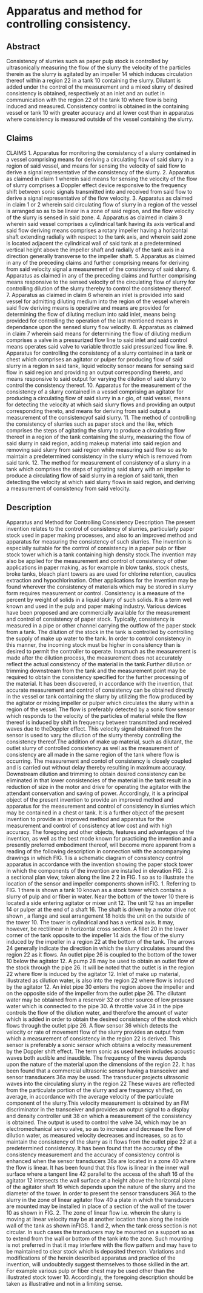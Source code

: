 # Apparatus and method for controlling consistency.

## Abstract
Consistency of slurries such as paper pulp stock is controlled by ultrasonically measuring the flow of the slurry the velocity of the particles therein as the slurry is agitated by an impeller 14 which induces circulation thereof within a region 22 in a tank 10 containing the slurry. Dilutant is added under the control of the measurement and a mixed slurry of desired consistency is obtained, respectively at an inlet and an outlet in communication with the region 22 of the tank 10 where flow is being induced and measured. Consistency control is obtained in the containing vessel or tank 10 with greater accuracy and at lower cost than in apparatus where consistency is measured outside of the vessel containing the slurry.

## Claims
CLAIMS 1. Apparatus for monitoring the consistency of a slurry contained in a vessel comprising means for deriving a circulating flow of said slurry in a region of said vessel, and means for sensing the velocity of said flow to derive a signal representative of the consistency of the slurry. 2. Apparatus as claimed in claim 1 wherein said means for sensing the velocity of the flow of slurry comprises a Doppler effect device responsive to the frequency shift between sonic signals transmitted into and received from said flow to derive a signal representative of the flow velocity. 3. Apparatus as claimed in claim 1 or 2 wherein said circulating flow of slurry in a region of the vessel is arranged so as to be linear in a zone of said region, and the flow velocity of the slurry is sensed in said zone. 4. Apparatus as claimed in claim 3 wherein said vessel comprises a cylindrical tank having its axis vertical and said flow deriving means comprises a rotary impeller having a horizontal shaft extending radially with respect to the tank axis, and wherein said zone is located adjacent the cylindrical wall of said tank at a predetermined vertical height above the impeller shaft and radially of the tank axis in a direction generally transverse to the impeller shaft. 5. Apparatus as claimed in any of the preceding claims and further comprising means for deriving from said velocity signal a measurement of the consistency of said slurry. 6. Apparatus as claimed in any of the preceding claims and further comprising means responsive to the sensed velocity of the circulating flow of slurry for controlling dilution of the slurry thereby to control the consistency thereof. 7. Apparatus as claimed in claim 6 wherein an inlet is provided into said vessel for admitting diluting medium into the region of the vessel wherein said flow deriving means is operative and means are provided for determining the flow of diluting medium into said inlet, means being provided for controlling the operation of the last mentioned means in dependance upon the sensed slurry flow velocity. 8. Apparatus as claimed in claim 7 wherein said means for determining the flow of diluting medium comprises a valve in a pressurized flow line to said inlet and said control means operates said valve to variable throttle said pressurized flow line. 9. Apparatus for controlling the consistency of a slurry contained in a tank or chest which comprises an agitator or pulper for producing flow of said slurry in a region in said tank, liquid velocity sensor means for sensing said flow in said region and providing an output corresponding thereto, and means responsive to said output for varying the dilution of said slurry to control the consistency thereof. 10. Apparatus for the measurement of the consistency of a slurry contained in a vessel comprising an agitator for producing a circulating flow of said slurry in a r gio, of said vessel, means for detecting the velocity at which said slurry flows and providing an output corresponding thereto, and means for deriving from said output a measurement of the consistencyof said slurry. 11. The method of controlling the consistency of slurries such as paper stock and the like, which comprises the steps of agitating the slurry to produce a circulating flow thereof in a region of the tank containing the slurry, measuring the flow of said slurry in said region, adding makeup material into said region and removing said slurry from said region while measuring said flow so as to maintain a predetermined consistency in the slurry which is removed from said tank. 12. The method for measurement of consistency of a slurry in a tank which comprises the steps of agitating said slurry with an impeller to produce a circulating flow of said slurry in a region of said tank, then detecting the velocity at which said slurry flows in said region, and deriving a measurement of consistency from said velocity.

## Description
Apparatus and Method for Controlling Consistency Description The present invention relates to the control of consistency of slurries, particularly paper stock used in paper making processes, and also to an improved method and apparatus for measuring the consistency of such slurries. The invention is especially suitable for the control of consistency in a paper pulp or fiber stock tower which is a tank containing high density stock.The invention may also be applied for the measurement and control of consistency of other applications in paper making, as for example in blow tanks, stock chests, broke tanks, bleach plant towers as are used for chlorine retention, caustics extraction and hypochlorination. Other applications for the invention may be found wherever the consistency of materials which may be stored in slurry form requires measurement or control. Consistency is a measure of the percent by weight of solids in a liquid slurry of such solids. It is a term well known and used in the pulp and paper making industry. Various devices have been proposed and are commercially available for the measurement and control of consistency of paper stock. Typically, consistency is measured in a pipe or other channel carrying the outflow of the paper stock from a tank. The dilution of the stock in the tank is controlled by controlling the supply of make up water to the tank. In order to control consistency in this manner, the incoming stock must be higher in consistency than is desired to permit the controller to operate. Inasmuch as the measurement is made after the dilution process, the measurement does not accurately reflect the actual consistency of the material in the tank.Further dilution or trimming downstream from the tank and the measurement point may be required to obtain the consistency specified for the further processing of the material. It has been discovered, in accordance with the invention, that accurate measurement and control of consistency can be obtained directly in the vessel or tank containing the slurry by utilizing the flow produced by the agitator or mixing impeller or pulper which circulates the slurry within a region of the vessel. The flow is preferably detected by a sonic flow sensor which responds to the velocity of the particles of material while the flow thereof is induced by shift in frequency between transmitted and received waves due to theDoppler effect. This velocity signal obtained from the sensor is used to vary the dilution of the slurry thereby controlling the consistency thereof.The addition of make up material, such as dilutant, the outlet slurry of controlled consistency as well as the measurement of consistency are all made in the same region of the tank where flow is occurring. The measurement and contol of consistency is closely coupled and is carried out without delay thereby resulting in maximum accuracy. Downstream dilution and trimming to obtain desired consistency can be eliminated in that lower consistencies of the material in the tank result in a reduction of size in the motor and drive for operating the agitator with the attendant conservation and saving of power. Accordingly, it is a principal object of the present invention to provide an improved method and apparatus for the measurement and control of consistency in slurries which may be contained in a chest or tank. It is a further object of the present invention to provide an improved method and apparatus for the measurement and control of consistency at low cost and with high accuracy. The foregoing and other objects, features and advantages of the invention, as well as the best mode known for practicing the invention and a presently preferred embodiment thereof, will become more apparent from a reading of the following description in connection with the accompanying drawings in which FIG. 1 is a schematic diagram of consistency control apparatus in accordance with the invention showing the paper stock tower in which the components of the invention are installed in elevation FIG. 2 is a sectional plan view, taken along the line 2 2 in FIG. 1 so as to illustrate the location of the sensor and impeller components shown inFIG. 1. Referring to FIG. 1 there is shown a tank 10 known as a stock tower which contains a slurry of pulp and or fiber in water. Near the bottom of the tower 10 there is located a side entering agitator or mixer unit 12. The unit 12 has an impeller 14 or pulper at the end of a shaft 16. The shaft is driven by a motor drive not shown , a flange and seal arrangement 18 holds the unit on the outside of the tower 10. The tower is cylindrical and has a vertical axis. It may, however, be rectilinear in horizontal cross section. A fillet 20 in the lower corner of the tank opposite to the impeller 14 aids the flow of the slurry induced by the impeller in a region 22 at the bottom of the tank. The arrows 24 generally indicate the direction in which the slurry circulates around the region 22 as it flows. An outlet pipe 26 is coupled to the bottom of the tower 10 below the agitator 12. A pump 28 may be used to obtain an outlet flow of the stock through the pipe 26. It will be noted that the outlet is in the region 22 where flow is induced by the agitator 12. Inlet of make up material, illustrated as dilution water, is also into the region 22 where flow is induced by the agitator 12. An inlet pipe 30 enters the region above the impeller and on the opposite side of the impeller from the outlet pipe 26. The dilutant water may be obtained from a reservoir 32 or other source of low pressure water which is connected to the pipe 30. A throttle valve 34 in the pipe controls the flow of the dilution water, and therefore the amount of water which is added in order to obtain the desired consistency of the stock which flows through the outlet pipe 26. A flow sensor 36 which detects the velocity or rate of movement flow of the slurry provides an output from which a measurement of consistency in the region 22 is derived. This sensor is preferably a sonic sensor which obtains a velocity measurement by the Doppler shift effect. The term sonic as used herein includes acoustic waves both audible and inaudible. The frequency of the waves depends upon the nature of the material upon the dimensions of the region 22. It has been found that a commercial ultrasonic sensor having a transceiver and sensor transducers 36a may be used. The transducer projects ultrasonic waves into the circulating slurry in the region 22 These waves are reflected from the particulate portion of the slurry and are frequency shifted, on average, in accordance with the average velocity of the particulate component of the slurry.This velocity measurement is obtained by an FM discriminator in the transceiver and provides an output signal to a display and density controller unit 38 on which a measurement of the consistency is obtained. The output is used to control the valve 34, which may be an electromechanical servo valve, so as to increase and decrease the flow of dilution water, as measured velocity decreases and increases, so as to maintain the consistency of the slurry as it flows from the outlet pipe 22 at a predetermined consistency. It has been found that the accuracy of the consistency measurement and the accuracy of consistency control is enhanced when the sensor transducers 36a are located in a zone 40 where the flow is linear. It has been found that this flow is linear in the inner wall surface where a tangent line 42 parallel to the access of the shaft 16 of the agitator 12 intersects the wall surface at a height above the horizontal plane of the agitator shaft 16 which depends upon the nature of the slurry and the diameter of the tower. In order to present the sensor transducers 36A to the slurry in the zone of linear agitator flow 40 a plate in which the transducers are mounted may be installed in place of a section of the wall of the tower 10 as shown in FIG. 2. The zone of linear flow i.e. wherein the slurry is moving at linear velocity may be at another location than along the inside wall of the tank as shown inFIGS. 1 and 2, when the tank cross section is not circular. In such cases the transducers may be mounted on a support so as to extend from the wall or bottom of the tank into the zone. Such mounting is not preferred in that it may interfere with the flow pattern and may have to be maintained to clear stock which is deposited thereon. Variations and modifications of the herein described apparatus and practice of the invention, will undoubtedly suggest themselves to those skilled in the art. For example various pulp or fiber chest may be used other than the illustrated stock tower 10. Accordingly, the foregoing description should be taken as illustrative and not in a limiting sense.